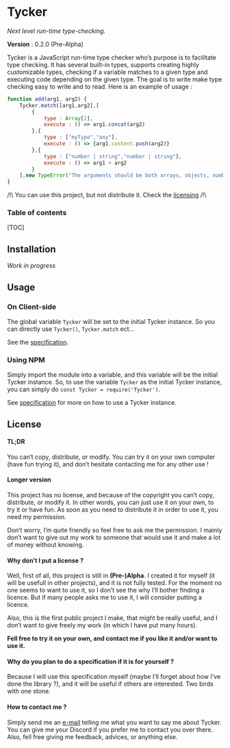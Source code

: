 # Tycker

*Next level run-time type-checking.*

**Version** : 0.2.0 (Pre-Alpha)

Tycker is a JavaScript run-time type checker who’s purpose is to facilitate type checking. It has several built-in types, supports creating highly customizable types, checking if a variable matches to a given type and executing code depending on the given type. The goal is to write make type checking easy to write and to read. Here is an example of usage :  

```js
function add(arg1, arg2) {
    Tycker.match([arg1,arg2],[
        {
        	type : Array[2],
			execute : () => arg1.concat(arg2)
        },{
            type : ["myType","any"],
            execute : () => {arg1.content.push(arg2)}
        },{
            type : ["number | string","number | string"],
            execute : () => arg1 + arg2
        }
    ],new TypeError("The arguments should be both arrays, objects, numbers or string."));
}
```

/!\ You can use this project, but not distribute it. Check the [licensing](#Licence) /!\

### Table of contents

[TOC]

## Installation

*Work in progress*

## Usage

### On Client-side

The global variable `Tycker` will be set to the initial Tycker instance. So you can directly use `Tycker()`, `Tycker.match` ect…

See the [specification]().

### Using NPM

Simply import the module into a variable, and this variable will be the initial Tycker instance. So, to use the variable `Tycker` as the initial Tycker instance, you can simply do `const Tycker = require('Tycker')`.

See [specification]() for more on how to use a Tycker instance.

## License

#### TL;DR

You can‘t copy, distribute, or modify. You can try it on your own computer (have fun trying it), and don’t hesitate contacting me for any other use !

#### Longer version

This project has no license, and because of the copyright you can’t copy, distribute, or modify it. In other words, you can just use it on your own, to try it or have fun. As soon as you need to distribute it in order to use it, you need my permission.

Don’t worry, I’m quite friendly so feel free to ask me the permission. I mainly don’t want to give out my work to someone that would use it and make a lot of money without knowing.

#### Why don’t I put a license ?

Well, first of all, this project is still in **(Pre-)Alpha**. I created it for myself (it will be usefull in other projects), and it is not fully tested. For the moment no one seems to want to use it, so I don’t see the why I’ll bother finding a licence. But if many people asks me to use it, I will consider putting a licence.

Also, this is the first public project I make, that might be really useful, and I don’t want to give freely my work (in which I have put many hours). 

**Fell free to try it on your own, and contact me if you like it and/or want to use it.**

#### Why do you plan to do a specification if it is for yourself ?

Because I will use this specification myself (maybe I’ll forget about how I’ve done the library ?), and it will be useful if others are interested. Two birds with one stone.

#### How to contact me ?

Simply send me an [e-mail](https://github.com/NeoGalaxy) telling me what you want to say me about Tycker. You can give me your Discord if you prefer me to contact you over there. Also, fell free giving me feedback, advices, or anything else. 


